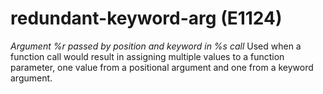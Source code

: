 # redundant-keyword-arg (E1124)
*Argument %r passed by position and keyword in %s call* Used when a
function call would result in assigning multiple values to a function
parameter, one value from a positional argument and one from a keyword
argument.

